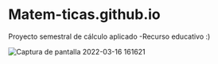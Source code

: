 # Matem-ticas.github.io
Proyecto semestral de cálculo aplicado -Recurso educativo :)




![Captura de pantalla 2022-03-16 161621](https://user-images.githubusercontent.com/88689761/158700452-a9765143-ee47-4fc1-9437-9e6a3f21a33b.png)
